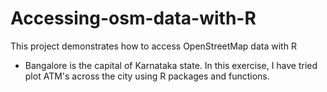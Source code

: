 # Accessing-osm-data-with-R
This project demonstrates how to access OpenStreetMap data with R 

* Bangalore is the capital of Karnataka state. In this exercise, I have tried plot ATM's across the city using R packages and functions. 


